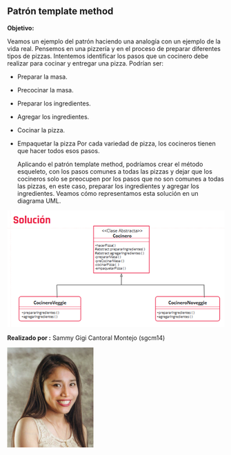 Patrón template method
---

**Objetivo:**

Veamos un ejemplo del patrón haciendo una analogía con un ejemplo de la vida real. Pensemos en una pizzería y en el proceso de preparar diferentes tipos de pizzas. Intentemos identificar los pasos que un cocinero debe realizar para cocinar y entregar una pizza. Podrían ser:

- Preparar la masa.
- Precocinar la masa.
- Preparar los ingredientes.
- Agregar los ingredientes.
- Cocinar la pizza.
- Empaquetar la pizza
  Por cada variedad de pizza, los cocineros tienen que hacer todos esos pasos.

  Aplicando el patrón template method, podríamos crear el método esqueleto, con los pasos comunes a todas las pizzas y dejar que los cocineros solo se preocupen por los pasos que no son comunes a todas las pizzas, en este caso, preparar los ingredientes y agregar los ingredientes. Veamos cómo representamos esta solución en un diagrama UML.

![](https://raw.githubusercontent.com/sgcm14/0523C02-backend/main/junit/src/disenio_template_method/pizzeria/Captura.PNG)

**Realizado por :** Sammy Gigi Cantoral Montejo (sgcm14)

<img src ="https://raw.githubusercontent.com/sgcm14/sgcm14/main/sammy.jpg" width="200">
